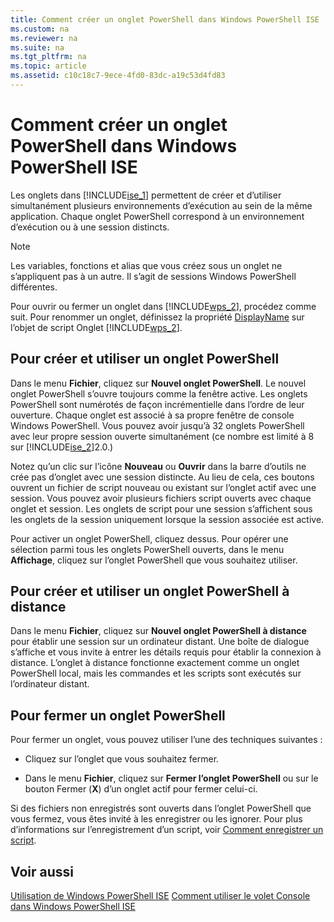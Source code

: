 ```yaml
---
title: Comment créer un onglet PowerShell dans Windows PowerShell ISE
ms.custom: na
ms.reviewer: na
ms.suite: na
ms.tgt_pltfrm: na
ms.topic: article
ms.assetid: c10c18c7-9ece-4fd0-83dc-a19c53d4fd83
---
```

# Comment créer un onglet PowerShell dans Windows PowerShell ISE
Les onglets dans [!INCLUDE[ise_1](../Token/ise_1_md.md)] permettent de créer et d’utiliser simultanément plusieurs environnements d’exécution au sein de la même application. Chaque onglet PowerShell correspond à un environnement d’exécution ou à une session distincts.

> [!NOTE]
> Les variables, fonctions et alias que vous créez sous un onglet ne s’appliquent pas à un autre. Il s’agit de sessions Windows PowerShell différentes.

Pour ouvrir ou fermer un onglet dans [!INCLUDE[wps_2](../Token/wps_2_md.md)], procédez comme suit. Pour renommer un onglet, définissez la propriété [DisplayName](assetId:///a9b58556-951b-4f48-b3ae-b351b7564360#Displayname) sur l’objet de script Onglet [!INCLUDE[wps_2](../Token/wps_2_md.md)].

## Pour créer et utiliser un onglet PowerShell
Dans le menu **Fichier**, cliquez sur **Nouvel onglet PowerShell**. Le nouvel onglet PowerShell s’ouvre toujours comme la fenêtre active. Les onglets PowerShell sont numérotés de façon incrémentielle dans l’ordre de leur ouverture. Chaque onglet est associé à sa propre fenêtre de console Windows PowerShell. Vous pouvez avoir jusqu’à 32 onglets PowerShell avec leur propre session ouverte simultanément (ce nombre est limité à 8 sur [!INCLUDE[ise_2](../Token/ise_2_md.md)]2.0.)

Notez qu’un clic sur l’icône **Nouveau** ou **Ouvrir** dans la barre d’outils ne crée pas d’onglet avec une session distincte.  Au lieu de cela, ces boutons ouvrent un fichier de script nouveau ou existant sur l’onglet actif avec une session. Vous pouvez avoir plusieurs fichiers script ouverts avec chaque onglet et session. Les onglets de script pour une session s’affichent sous les onglets de la session uniquement lorsque la session associée est active.

Pour activer un onglet PowerShell, cliquez dessus. Pour opérer une sélection parmi tous les onglets PowerShell ouverts, dans le menu **Affichage**, cliquez sur l’onglet PowerShell que vous souhaitez utiliser.

## Pour créer et utiliser un onglet PowerShell à distance
Dans le menu **Fichier**, cliquez sur **Nouvel onglet PowerShell à distance** pour établir une session sur un ordinateur distant. Une boîte de dialogue s’affiche et vous invite à entrer les détails requis pour établir la connexion à distance. L’onglet à distance fonctionne exactement comme un onglet PowerShell local, mais les commandes et les scripts sont exécutés sur l’ordinateur distant.

## Pour fermer un onglet PowerShell
Pour fermer un onglet, vous pouvez utiliser l’une des techniques suivantes :

-   Cliquez sur l’onglet que vous souhaitez fermer.

-   Dans le menu **Fichier**, cliquez sur **Fermer l’onglet PowerShell** ou sur le bouton Fermer (**X**) d’un onglet actif pour fermer celui-ci.

Si des fichiers non enregistrés sont ouverts dans l’onglet PowerShell que vous fermez, vous êtes invité à les enregistrer ou les ignorer. Pour plus d’informations sur l’enregistrement d’un script, voir [Comment enregistrer un script](assetId:///162f594d-efd3-4234-9960-45e56e6eadc8).

## Voir aussi
[Utilisation de Windows PowerShell ISE](../Topic/Using-the-Windows-PowerShell-ISE.md)
[Comment utiliser le volet Console dans Windows PowerShell ISE](../Topic/How-to-Use-the-Console-Pane-in-the-Windows-PowerShell-ISE.md)



<!--HONumber=Apr16_HO1-->


